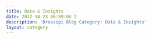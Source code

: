 ```yaml
---
title: Data & Insights
date: 2017-10-23 06:59:00 Z
description: 'Dressipi Blog Category: Data & Insights'
layout: category
---
```


